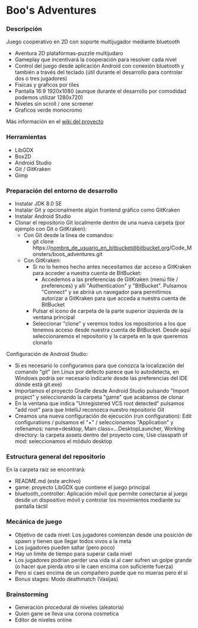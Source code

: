 # Boo's Adventures #

### Descripción ###

Juego cooperativo en 2D con soporte multijugador mediante bluetooth

* Aventura 2D plataformas-puzzle multijudaro
* Gameplay que incentivará la cooperación para resolver cada nivel
* Control del juego desde aplicación Android con conexión bluetooth y también a través del teclado (útil durante el desarrollo para controlar dos o tres jugadores)
* Fisicas y graficos por tiles
* Pantalla 16:9 1920x1080 (aunque durante el desarrollo por comodidad podemos utilizar 1280x720)
* Niveles sin scroll / one screener
* Graficos verde monocromo

Más información en el [wiki del proyecto](https://bitbucket.org/Code_Monsters/boos_adventures/wiki/)
### Herramientas ###

* LibGDX
* Box2D
* Android Studio
* Git / GitKraken
* Gimp

### Preparación del entorno de desarrollo ###

* Instalar JDK 8.0 SE
* Instalar Git y opcionalmente algún frontend gráfico como GitKraken
* Instalar Android Studio
* Clonar el repositorio Git localmente dentro de una nueva carpeta (por ejemplo con Git o GitKraken):
  * Con Git desde la línea de comandos:
    * git clone https://nombre_de_usuario_en_bitbucket@bitbucket.org/Code_Monsters/boos_adventures.git
  * Con GitKraken:
    * Si no lo hemos hecho antes necesitamos dar acceso a GitKraken para acceder a nuestra cuenta de BitBucket:
      * Accedemos a las preferencias de GitKraken (menú file / preferences) y allí "Authentication" y "BitBucket". Pulsamos "Connect" y se abrirá un navegador para permitirnos autorizar a GitKraken para que acceda a nuestra cuenta de BitBucket
    * Pulsar el icono de carpeta de la parte superior izquierda de la ventana principal
    * Seleccionar "clone" y veremos todos los repositorios a los que tenemos acceso desde nuestra cuenta de BitBucket. Desde aquí seleccionaremos el repositorio y la carpeta en la que queremos clonarlo

Configuración de Android Studio:

* Si es necesario lo configuramos para que conozca la localización del comando "git" (en Linux por defecto parece que lo autodetecta, en Windows podría ser necesario indicarle desde las preferencias del IDE dónde está git.exe)
* Importamos el proyecto Gradle desde Android Studio pulsando "Import project" y seleccionando la carpeta "game" que acabamos de clonar
* En la ventana que indica "Unregistered VCS root detected" pulsamos "add root" para que IntelliJ reconozca nuestro repositorio Git
* Creamos una nueva configuración de ejecución (run configuration): Edit configurations / pulsamos el "+" / seleccionamos "Application" y rellenamos: name=desktop, Main class=...DesktopLauncher, Working directory: la carpeta assets dentro del proyecto core, Use classpath of mod: seleccionamos el módulo desktop

### Estructura general del repositorio ###

En la carpeta raiz se encontrará:

* README.md (este archivo)
* game: proyecto LibGDX que contiene el juego principal
* bluetooth_controller: Aplicación móvil que permite conectarse al juego desde un dispositivo móvil y controlar los movimientos mediante su pantalla táctil

### Mecánica de juego ###

* Objetivo de cada nivel: Los jugadores comienzan desde una posición de spawn y tienen que llegar todos vivos a la meta
* Los jugadores pueden saltar (pero poco)
* Hay un limite de tiempo para superar cada nivel
* Los jugadores podrían perder una vida si al caer sufren un golpe grande (o hacer que pierda otro si le caen encima con suficiente fuerza)
* Pero si caes encima de un compañero puede que no mueras pero él sí
* Bonus stages: Modo deathmatch (Vasijas)

### Brainstorming ###

* Generación procedural de niveles (aleatoria)
* Quien gane se lleva una corona cosmetica
* Editor de niveles online

